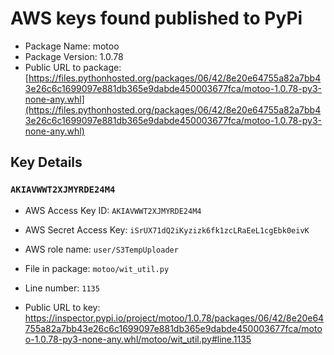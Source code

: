 # AWS keys found published to PyPi

* Package Name: motoo
* Package Version: 1.0.78
* Public URL to package: [https://files.pythonhosted.org/packages/06/42/8e20e64755a82a7bb43e26c6c1699097e881db365e9dabde450003677fca/motoo-1.0.78-py3-none-any.whl](https://files.pythonhosted.org/packages/06/42/8e20e64755a82a7bb43e26c6c1699097e881db365e9dabde450003677fca/motoo-1.0.78-py3-none-any.whl)

## Key Details

### `AKIAVWWT2XJMYRDE24M4`

* AWS Access Key ID: `AKIAVWWT2XJMYRDE24M4`
* AWS Secret Access Key: `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` 
* AWS role name: `user/S3TempUploader`
* File in package: `motoo/wit_util.py`
* Line number: `1135`

* Public URL to key: https://inspector.pypi.io/project/motoo/1.0.78/packages/06/42/8e20e64755a82a7bb43e26c6c1699097e881db365e9dabde450003677fca/motoo-1.0.78-py3-none-any.whl/motoo/wit_util.py#line.1135


